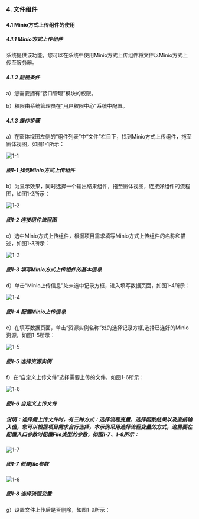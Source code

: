 ### 4. 文件组件

#### 4.1 Minio方式上传组件的使用

##### 4.1.1 Minio方式上传组件

系统提供该功能，您可以在系统中使用Minio方式上传组件将文件以Minio方式上传至服务器。

##### 4.1.2 前提条件

a）您需要拥有“接口管理”模块的权限。

b）权限由系统管理员在“用户权限中心”系统中配置。

##### 4.1.3 操作步骤

a）在窗体视图左侧的“组件列表”中“文件”栏目下，找到Minio方式上传组件，拖至窗体视图，如图1-1所示：

![1-1](https://www.feisuanyz.com/fsimage/zc-image/cz_22_4_5_2.png)

##### 图1-1 找到Minio方式上传组件

b）为显示效果，同时选择一个输出结果组件，拖至窗体视图，连接好组件的流程图，如图1-2所示：

![1-2](https://www.feisuanyz.com/fsimage/zc-image/cz_22_4_5_3.png)

##### 图1-2 连接组件流程图

c）选中Minio方式上传组件，根据项目需求填写Minio方式上传组件的名称和描述，如图1-3所示：

![1-3](https://www.feisuanyz.com/fsimage/zc-image/cz_22_4_5_4.png)

##### 图1-3 填写Minio方式上传组件的基本信息

d）单击“Minio上传信息”处未选中记录方框，进入填写数据页面，如图1-4所示：

![1-4](https://www.feisuanyz.com/fsimage/zc-image/cz_22_4_5_5.png)

##### 图1-4 配置Minio上传信息

e）在填写数据页面，单击“资源实例名称”处的选择记录方框,选择已连好的Minio资源，如图1-5所示：

![1-5](https://www.feisuanyz.com/fsimage/zc-image/cz_22_4_5_6.png)

##### 图1-5 选择资源实例

f）在“自定义上传文件”选择需要上传的文件，如图1-6所示：

![1-6](https://www.feisuanyz.com/fsimage/zc-image/cz_22_4_5_8.png)

##### 图1-6 自定义上传文件

##### 说明：选择需上传文件时，有三种方式：选择流程变量、选择函数结果以及直接输入值，您可以根据项目需求自行选择，本示例采用选择流程变量的方式，这需要在配置入口参数时配置File类型的参数，如图1-7、1-8所示：

![1-7](https://www.feisuanyz.com/fsimage/zc-image/cz_22_4_5_1.png)

##### 图1-7 创建file参数

![1-8](https://www.feisuanyz.com/fsimage/zc-image/cz_22_4_5_14.png)

##### 图1-8 选择流程变量

g）设置文件上传后是否删除，如图1-9所示：
